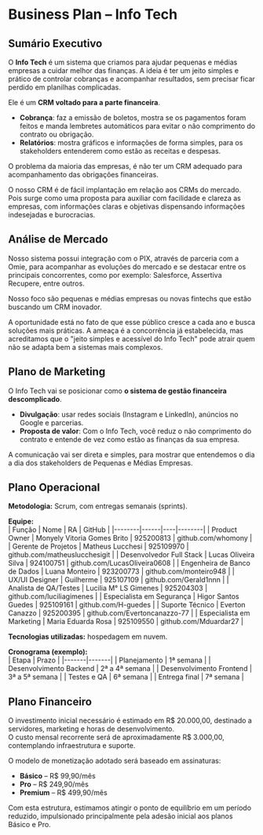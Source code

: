 # Business Plan – Info Tech  

##  Sumário Executivo

O **Info Tech** é um sistema que criamos para ajudar pequenas e médias empresas a cuidar melhor das finanças. A ideia é ter um jeito simples e prático de controlar cobranças e acompanhar resultados, sem precisar ficar perdido em planilhas complicadas.  

Ele é um **CRM voltado para a parte financeira**.

- **Cobrança**: faz a emissão de boletos, mostra se os pagamentos foram feitos e manda lembretes automáticos para evitar o não comprimento do contrato ou obrigação.  
- **Relatórios**: mostra gráficos e informações de forma simples, para os stakeholders entenderem como estão as receitas e despesas.  

O problema da maioria das empresas, é não ter um CRM adequado para acompanhamento das obrigações financeiras.

O nosso CRM é de fácil implantação em relação aos CRMs do mercado. Pois surge como uma proposta para auxiliar com facilidade e clareza as empresas, com informações claras e objetivas dispensando informações indesejadas e burocracias.

## Análise de Mercado

Nosso sistema possui integração com o PIX, através de parceria com a Omie, para acompanhar as evoluções do mercado e se destacar entre os principais concorrentes, como por exemplo: Salesforce, Assertiva Recupere, entre outros.

Nosso foco são pequenas e médias empresas ou novas fintechs que estão buscando um CRM inovador.

A oportunidade está no fato de que esse público cresce a cada ano e busca soluções mais práticas. A ameaça é a concorrência já estabelecida, mas acreditamos que o "jeito simples e acessível do Info Tech" pode atrair quem não se adapta bem a sistemas mais complexos.

## Plano de Marketing  

O Info Tech vai se posicionar como **o sistema de gestão financeira descomplicado**.  

- **Divulgação**: usar redes sociais (Instagram e LinkedIn), anúncios no Google e parcerias.  
- **Proposta de valor**: Com o Info Tech, você reduz o não comprimento do contrato e entende de vez como estão as finanças da sua empresa.  

A comunicação vai ser direta e simples, para mostrar que entendemos o dia a dia dos stakeholders de Pequenas e Médias Empresas.  

## Plano Operacional

**Metodologia:** Scrum, com entregas semanais (sprints).  

**Equipe:**  
| Função | Nome | RA | GitHub |
|--------|------|----|--------|
| Product Owner | Monyely Vitoria Gomes Brito | 925200813 | github.com/whomony |
| Gerente de Projetos | Matheus Lucchesi | 925109970 | github.com/matheuslucchesigit |
| Desenvolvedor Full Stack | Lucas Oliveira Silva | 924100751 | github.com/LucasOliveira0608 |
| Engenheira de Banco de Dados | Luana Monteiro | 923200773 | github.com/monteiro948 |
| UX/UI Designer | Guilherme | 925107109 | github.com/Gerald1nnn |
| Analista de QA/Testes | Lucilia M° LS Gimenes | 925204303 | github.com/luciliagimenes |
| Especialista em Segurança | Higor Santos Guedes | 925109161 | github.com/H-guedes |
| Suporte Técnico | Everton Canazzo | 925200395 | github.com/Evertoncanazzo-77 |
| Especialista em Marketing | Maria Eduarda Rosa | 925109550 | github.com/Mduardar27 |

**Tecnologias utilizadas:** hospedagem em nuvem.  

**Cronograma (exemplo):**  
| Etapa | Prazo |
|-------|-------|
| Planejamento | 1ª semana |
| Desenvolvimento Backend | 2ª a 4ª semana |
| Desenvolvimento Frontend | 3ª a 5ª semana |
| Testes e QA | 6ª semana |
| Entrega final | 7ª semana |

## Plano Financeiro

O investimento inicial necessário é estimado em R$ 20.000,00, destinado a servidores, marketing e horas de desenvolvimento.  
O custo mensal recorrente será de aproximadamente R$ 3.000,00, contemplando infraestrutura e suporte.  

O modelo de monetização adotado será baseado em assinaturas:  
- **Básico** – R$ 99,90/mês  
- **Pro** – R$ 249,90/mês  
- **Premium** – R$ 499,90/mês  

Com esta estrutura, estimamos atingir o ponto de equilíbrio em um período reduzido, impulsionado principalmente pela adesão inicial aos planos Básico e Pro.
